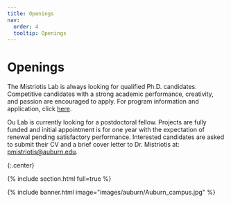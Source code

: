 ```yaml
---
title: Openings
nav:
  order: 4
  tooltip: Openings
---
```


# <i class="fas fa-users"></i>Openings


The Mistriotis Lab is always looking for qualified Ph.D. candidates. Competitive candidates with a strong academic performance, creativity, and passion are encouraged to apply. For program information and application, click [here](https://eng.auburn.edu/chen/academics/graduate/index.html).

Ou Lab is currently looking for a postdoctoral fellow. Projects are fully funded and initial appointment is for one year with the expectation of renewal pending satisfactory performance. Interested candidates are asked to submit their CV and a brief cover letter to Dr. Mistriotis at: [pmistriotis@auburn.edu](pmistriotis@auburn.edu). 

{:.center}

{% include section.html full=true %}

{% include banner.html image="images/auburn/Auburn_campus.jpg" %}

